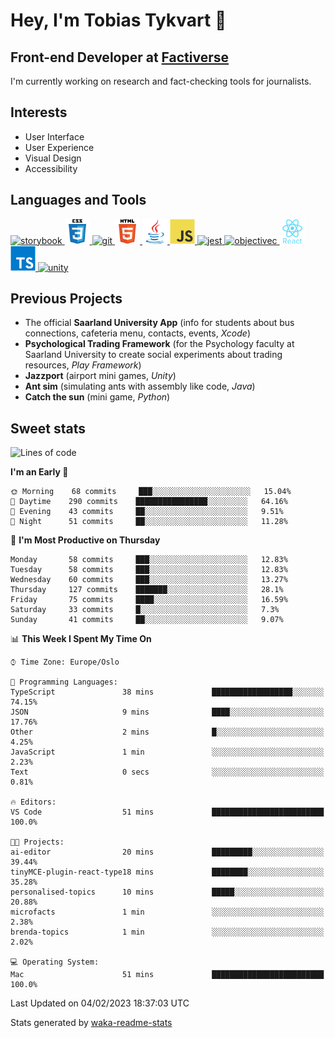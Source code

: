 # Hey, I'm Tobias Tykvart 🦉

## Front-end Developer at [Factiverse](https://www.factiverse.no/)

I'm currently working on research and fact-checking tools for journalists.

## Interests

- User Interface
- User Experience
- Visual Design
- Accessibility

## Languages and Tools

<!-- https://devicon.dev/ -->
<p align="left"> <a href="https://storybook.js.org/" target="_blank" rel="noreferrer"> <img src="https://cdn.jsdelivr.net/gh/devicons/devicon/icons/storybook/storybook-original.svg" alt="storybook" width="40" height="40"/> </a> <a href="https://www.w3schools.com/css/" target="_blank" rel="noreferrer"> <img src="https://raw.githubusercontent.com/devicons/devicon/master/icons/css3/css3-original-wordmark.svg" alt="css3" width="40" height="40"/> </a> <a href="https://git-scm.com/" target="_blank" rel="noreferrer"> <img src="https://www.vectorlogo.zone/logos/git-scm/git-scm-icon.svg" alt="git" width="40" height="40"/> </a> <a href="https://www.w3.org/html/" target="_blank" rel="noreferrer"> <img src="https://raw.githubusercontent.com/devicons/devicon/master/icons/html5/html5-original-wordmark.svg" alt="html5" width="40" height="40"/> </a> <a href="https://www.java.com" target="_blank" rel="noreferrer"> <img src="https://raw.githubusercontent.com/devicons/devicon/master/icons/java/java-original.svg" alt="java" width="40" height="40"/> </a> <a href="https://developer.mozilla.org/en-US/docs/Web/JavaScript" target="_blank" rel="noreferrer"> <img src="https://raw.githubusercontent.com/devicons/devicon/master/icons/javascript/javascript-original.svg" alt="javascript" width="40" height="40"/> </a> <a href="https://jestjs.io" target="_blank" rel="noreferrer"> <img src="https://www.vectorlogo.zone/logos/jestjsio/jestjsio-icon.svg" alt="jest" width="40" height="40"/> </a> <a href="https://developer.apple.com/library/archive/documentation/Cocoa/Conceptual/ProgrammingWithObjectiveC/Introduction/Introduction.html" target="_blank" rel="noreferrer"> <img src="https://www.vectorlogo.zone/logos/apple_objectivec/apple_objectivec-icon.svg" alt="objectivec" width="40" height="40"/> </a> <a href="https://reactjs.org/" target="_blank" rel="noreferrer"> <img src="https://raw.githubusercontent.com/devicons/devicon/master/icons/react/react-original-wordmark.svg" alt="react" width="40" height="40"/> </a> <a href="https://www.typescriptlang.org/" target="_blank" rel="noreferrer"> <img src="https://raw.githubusercontent.com/devicons/devicon/master/icons/typescript/typescript-original.svg" alt="typescript" width="40" height="40"/> </a> <a href="https://unity.com/" target="_blank" rel="noreferrer"> <img src="https://www.vectorlogo.zone/logos/unity3d/unity3d-icon.svg" alt="unity" width="40" height="40"/> </a> </p>

## Previous Projects

- The official **Saarland University App** (info for students about bus connections, cafeteria menu, contacts, events, _Xcode_)
- **Psychological Trading Framework** (for the Psychology faculty at Saarland University to create social experiments about trading resources, _Play Framework_)
- **Jazzport** (airport mini games, _Unity_)
- **Ant sim** (simulating ants with assembly like code, _Java_)
- **Catch the sun** (mini game, _Python_)

## Sweet stats

<!--START_SECTION:waka-->
![Lines of code](https://img.shields.io/badge/From%20Hello%20World%20I%27ve%20Written-160%20Thousand%20lines%20of%20code-blue)

**I'm an Early 🐤** 

```text
🌞 Morning    68 commits     ███░░░░░░░░░░░░░░░░░░░░░░   15.04% 
🌆 Daytime    290 commits    ████████████████░░░░░░░░░   64.16% 
🌃 Evening    43 commits     ██░░░░░░░░░░░░░░░░░░░░░░░   9.51% 
🌙 Night      51 commits     ██░░░░░░░░░░░░░░░░░░░░░░░   11.28%

```
📅 **I'm Most Productive on Thursday** 

```text
Monday       58 commits     ███░░░░░░░░░░░░░░░░░░░░░░   12.83% 
Tuesday      58 commits     ███░░░░░░░░░░░░░░░░░░░░░░   12.83% 
Wednesday    60 commits     ███░░░░░░░░░░░░░░░░░░░░░░   13.27% 
Thursday     127 commits    ███████░░░░░░░░░░░░░░░░░░   28.1% 
Friday       75 commits     ████░░░░░░░░░░░░░░░░░░░░░   16.59% 
Saturday     33 commits     █░░░░░░░░░░░░░░░░░░░░░░░░   7.3% 
Sunday       41 commits     ██░░░░░░░░░░░░░░░░░░░░░░░   9.07%

```


📊 **This Week I Spent My Time On** 

```text
⌚︎ Time Zone: Europe/Oslo

💬 Programming Languages: 
TypeScript               38 mins             ██████████████████░░░░░░░   74.15% 
JSON                     9 mins              ████░░░░░░░░░░░░░░░░░░░░░   17.76% 
Other                    2 mins              █░░░░░░░░░░░░░░░░░░░░░░░░   4.25% 
JavaScript               1 min               ░░░░░░░░░░░░░░░░░░░░░░░░░   2.23% 
Text                     0 secs              ░░░░░░░░░░░░░░░░░░░░░░░░░   0.81%

🔥 Editors: 
VS Code                  51 mins             █████████████████████████   100.0%

🐱‍💻 Projects: 
ai-editor                20 mins             █████████░░░░░░░░░░░░░░░░   39.44% 
tinyMCE-plugin-react-type18 mins             ████████░░░░░░░░░░░░░░░░░   35.28% 
personalised-topics      10 mins             █████░░░░░░░░░░░░░░░░░░░░   20.88% 
microfacts               1 min               ░░░░░░░░░░░░░░░░░░░░░░░░░   2.38% 
brenda-topics            1 min               ░░░░░░░░░░░░░░░░░░░░░░░░░   2.02%

💻 Operating System: 
Mac                      51 mins             █████████████████████████   100.0%

```


 Last Updated on 04/02/2023 18:37:03 UTC
<!--END_SECTION:waka-->

Stats generated by [waka-readme-stats](https://github.com/anmol098/waka-readme-stats)
